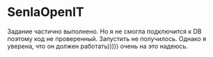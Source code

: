 # SenlaOpenIT
Задание частично выполнено. Но я не смогла подключится к DB поэтому код не проверенный.
Запустить не получилось. Однако я уверена, что он должен работать))))) очень на это надеюсь.
